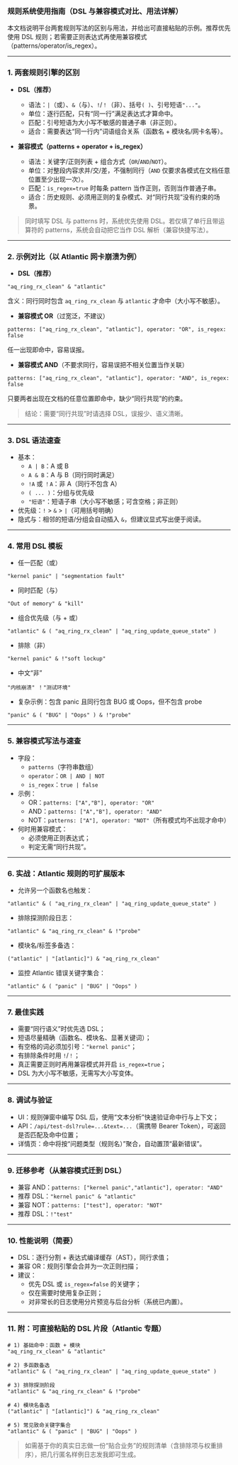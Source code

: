 ### 规则系统使用指南（DSL 与兼容模式对比、用法详解）

本文档说明平台两套规则写法的区别与用法，并给出可直接粘贴的示例。推荐优先使用 DSL 规则；若需要正则表达式再使用兼容模式（patterns/operator/is_regex）。

---

### 1. 两套规则引擎的区别
- **DSL（推荐）**
  - 语法：`|`（或）、`&`（与）、`!`/`！`（非）、括号`( )`、引号短语`"..."`。
  - 单位：逐行匹配，只有“同一行”满足表达式才算命中。
  - 匹配：引号短语为大小写不敏感的普通子串（非正则）。
  - 适合：需要表达“同一行内”词语组合关系（函数名 + 模块名/网卡名等）。

- **兼容模式（patterns + operator + is_regex）**
  - 语法：关键字/正则列表 + 组合方式（`OR`/`AND`/`NOT`）。
  - 单位：对整段内容求并/交/差，不强制同行（`AND` 仅要求各模式在文档任意位置至少出现一次）。
  - 匹配：`is_regex=true` 时每条 pattern 当作正则，否则当作普通子串。
  - 适合：历史规则、必须用正则的复杂模式、对“同行共现”没有约束的场景。

> 同时填写 DSL 与 patterns 时，系统优先使用 DSL。若仅填了单行且带运算符的 patterns，系统会自动把它当作 DSL 解析（兼容快捷写法）。

---

### 2. 示例对比（以 Atlantic 网卡崩溃为例）
- **DSL（推荐）**
```
"aq_ring_rx_clean" & "atlantic"
```
含义：同行同时包含 `aq_ring_rx_clean` 与 `atlantic` 才命中（大小写不敏感）。

- **兼容模式 OR**（过宽泛，不建议）
```
patterns: ["aq_ring_rx_clean", "atlantic"], operator: "OR", is_regex: false
```
任一出现即命中，容易误报。

- **兼容模式 AND**（不要求同行，容易误把不相关位置当作关联）
```
patterns: ["aq_ring_rx_clean", "atlantic"], operator: "AND", is_regex: false
```
只要两者出现在文档的任意位置即命中，缺少“同行共现”的约束。

> 结论：需要“同行共现”时请选择 DSL，误报少、语义清晰。

---

### 3. DSL 语法速查
- 基本：
  - `A | B`：A 或 B
  - `A & B`：A 与 B（同行同时满足）
  - `!A` 或 `！A`：非 A（同行不包含 A）
  - `( ... )`：分组与优先级
  - `"短语"`：短语子串（大小写不敏感；可含空格；非正则）
- 优先级：`!` > `&` > `|`（可用括号明确）
- 隐式与：相邻的短语/分组会自动插入 `&`，但建议显式写出便于阅读。

---

### 4. 常用 DSL 模板
- 任一匹配（或）
```
"kernel panic" | "segmentation fault"
```
- 同时匹配（与）
```
"Out of memory" & "kill"
```
- 组合优先级（与 + 或）
```
"atlantic" & ( "aq_ring_rx_clean" | "aq_ring_update_queue_state" )
```
- 排除（非）
```
"kernel panic" & !"soft lockup"
```
- 中文“非”
```
"内核崩溃" ！"测试环境"
```
- 复杂示例：包含 panic 且同行包含 BUG 或 Oops，但不包含 probe
```
"panic" & ( "BUG" | "Oops" ) & !"probe"
```

---

### 5. 兼容模式写法与速查
- 字段：
  - `patterns`（字符串数组）
  - `operator`：`OR | AND | NOT`
  - `is_regex`：`true | false`
- 示例：
  - OR：`patterns: ["A","B"], operator: "OR"`
  - AND：`patterns: ["A","B"], operator: "AND"`
  - NOT：`patterns: ["A"], operator: "NOT"`（所有模式均不出现才命中）
- 何时用兼容模式：
  - 必须使用正则表达式；
  - 判定无需“同行共现”。

---

### 6. 实战：Atlantic 规则的可扩展版本
- 允许另一个函数名也触发：
```
"atlantic" & ( "aq_ring_rx_clean" | "aq_ring_update_queue_state" )
```
- 排除探测阶段日志：
```
"atlantic" & "aq_ring_rx_clean" & !"probe"
```
- 模块名/标签多备选：
```
("atlantic" | "[atlantic]") & "aq_ring_rx_clean"
```
- 监控 Atlantic 错误关键字集合：
```
"atlantic" & ( "panic" | "BUG" | "Oops" )
```

---

### 7. 最佳实践
- 需要“同行语义”时优先选 DSL；
- 短语尽量精确（函数名、模块名、显著关键词）；
- 有空格的词必须加引号：`"kernel panic"`；
- 有排除条件时用 `!`/`！`；
- 真正需要正则时再用兼容模式并开启 `is_regex=true`；
- DSL 为大小写不敏感，无需写大小写变体。

---

### 8. 调试与验证
- UI：规则弹窗中编写 DSL 后，使用“文本分析”快速验证命中行与上下文；
- API：`/api/test-dsl?rule=...&text=...`（需携带 Bearer Token），可返回是否匹配及命中位置；
- 详情页：命中将按“问题类型（规则名）”聚合，自动置顶“最新错误”。

---

### 9. 迁移参考（从兼容模式迁到 DSL）
- 兼容 AND：`patterns: ["kernel panic","atlantic"], operator: "AND"`
- 推荐 DSL：`"kernel panic" & "atlantic"`
- 兼容 NOT：`patterns: ["test"], operator: "NOT"`
- 推荐 DSL：`!"test"`

---

### 10. 性能说明（简要）
- DSL：逐行分割 + 表达式编译缓存（AST），同行求值；
- 兼容 OR：规则引擎会合并为一次正则扫描；
- 建议：
  - 优先 DSL 或 `is_regex=false` 的关键字；
  - 仅在需要时使用复杂正则；
  - 对非常长的日志使用分片预览与后台分析（系统已内置）。

---

### 11. 附：可直接粘贴的 DSL 片段（Atlantic 专题）
```
# 1) 基础命中：函数 + 模块
"aq_ring_rx_clean" & "atlantic"

# 2) 多函数备选
"atlantic" & ( "aq_ring_rx_clean" | "aq_ring_update_queue_state" )

# 3) 排除探测阶段
"atlantic" & "aq_ring_rx_clean" & !"probe"

# 4) 模块名备选
("atlantic" | "[atlantic]") & "aq_ring_rx_clean"

# 5) 常见致命关键字集合
"atlantic" & ( "panic" | "BUG" | "Oops" )
```

> 如需基于你的真实日志做一份“贴合业务”的规则清单（含排除项与权重排序），把几行匿名样例日志发我即可生成。 